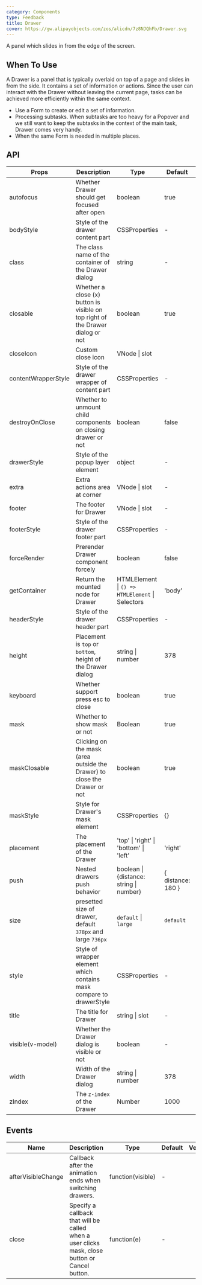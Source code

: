```yaml
---
category: Components
type: Feedback
title: Drawer
cover: https://gw.alipayobjects.com/zos/alicdn/7z8NJQhFb/Drawer.svg
---
```


A panel which slides in from the edge of the screen.

## When To Use

A Drawer is a panel that is typically overlaid on top of a page and slides in from the side. It contains a set of information or actions. Since the user can interact with the Drawer without leaving the current page, tasks can be achieved more efficiently within the same context.

- Use a Form to create or edit a set of information.
- Processing subtasks. When subtasks are too heavy for a Popover and we still want to keep the subtasks in the context of the main task, Drawer comes very handy.
- When the same Form is needed in multiple places.

## API

| Props | Description | Type | Default | Version |
| --- | --- | --- | --- | --- |
| autofocus | Whether Drawer should get focused after open | boolean | true | 3.0.0 |
| bodyStyle | Style of the drawer content part | CSSProperties | - |  |
| class | The class name of the container of the Drawer dialog | string | - |  |
| closable | Whether a close (x) button is visible on top right of the Drawer dialog or not | boolean | true |  |
| closeIcon | Custom close icon | VNode \| slot | <CloseOutlined /> | 3.0.0 |
| contentWrapperStyle | Style of the drawer wrapper of content part | CSSProperties | - | 3.0.0 |
| destroyOnClose | Whether to unmount child components on closing drawer or not | boolean | false |  |
| drawerStyle | Style of the popup layer element | object | - |  |
| extra | Extra actions area at corner | VNode \| slot | - | 3.0.0 |
| footer | The footer for Drawer | VNode \| slot | - | 3.0.0 |
| footerStyle | Style of the drawer footer part | CSSProperties | - | 3.0.0 |
| forceRender | Prerender Drawer component forcely | boolean | false | 3.0.0 |
| getContainer | Return the mounted node for Drawer | HTMLElement \| `() => HTMLElement` \| Selectors | 'body' |  |
| headerStyle | Style of the drawer header part | CSSProperties | - | 3.0.0 |
| height | Placement is `top` or `bottom`, height of the Drawer dialog | string \| number | 378 |  |
| keyboard | Whether support press esc to close | boolean | true |  |
| mask | Whether to show mask or not | Boolean | true |  |
| maskClosable | Clicking on the mask (area outside the Drawer) to close the Drawer or not | boolean | true |  |
| maskStyle | Style for Drawer's mask element | CSSProperties | {} |  |
| placement | The placement of the Drawer | 'top' \| 'right' \| 'bottom' \| 'left' | 'right' |  |
| push | Nested drawers push behavior | boolean \| {distance: string \| number} | { distance: 180 } | 3.0.0 |
| size | presetted size of drawer, default `378px` and large `736px` | `default` \| `large` | `default` | 3.0.0 |
| style | Style of wrapper element which contains mask compare to drawerStyle | CSSProperties | - |  |
| title | The title for Drawer | string \| slot | - |  |
| visible(v-model) | Whether the Drawer dialog is visible or not | boolean | - |  |
| width | Width of the Drawer dialog | string \| number | 378 |  |
| zIndex | The `z-index` of the Drawer | Number | 1000 |  |

## Events

| Name | Description | Type | Default | Version |
| --- | --- | --- | --- | --- |
| afterVisibleChange | Callback after the animation ends when switching drawers. | function(visible) | - |  |
| close | Specify a callback that will be called when a user clicks mask, close button or Cancel button. | function(e) | - |  |
